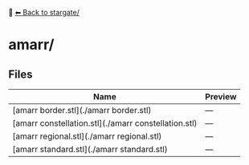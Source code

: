 📁 [⬅ Back to stargate/](../README.md)

# amarr/

## Files

| Name | Preview |
|------|---------|
| [amarr border.stl](./amarr border.stl) | — |
| [amarr constellation.stl](./amarr constellation.stl) | — |
| [amarr regional.stl](./amarr regional.stl) | — |
| [amarr standard.stl](./amarr standard.stl) | — |